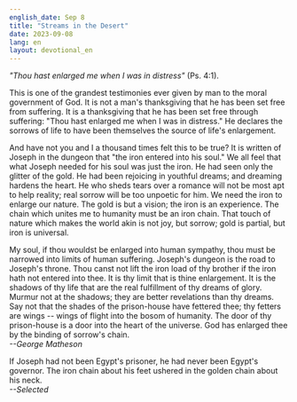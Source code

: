 ```yaml
---
english_date: Sep 8
title: "Streams in the Desert"
date: 2023-09-08
lang: en
layout: devotional_en
---
```





<p><em>"Thou hast enlarged me when I was in distress" </em>(Ps. 4:1).

</p>

<p>This is one of the grandest testimonies ever given by man to the moral government of God. It is not a man's thanksgiving that he has been set free from suffering. It is a thanksgiving that he has been set free through suffering: "Thou hast enlarged me when I was in distress." He declares the sorrows of life to have been themselves the source of life's enlargement.

</p>

<p>And have not you and I a thousand times felt this to be true? It is written of Joseph in the dungeon that "the iron entered into his soul." We all feel that what Joseph needed for his soul was just the iron. He had seen only the glitter of the gold. He had been rejoicing in youthful dreams; and dreaming hardens the heart. He who sheds tears over a romance will not be most apt to help reality; real sorrow will be too unpoetic for him. We need the iron to enlarge our nature. The gold is but a vision; the iron is an experience. The chain which unites me to humanity must be an iron chain. That touch of nature which makes the world akin is not joy, but sorrow; gold is partial, but iron is universal.

</p>

<p>My soul, if thou wouldst be enlarged into human sympathy, thou must be narrowed into limits of human suffering. Joseph's dungeon is the road to Joseph's throne. Thou canst not lift the iron load of thy brother if the iron hath not entered into thee. It is thy limit that is thine enlargement. It is the shadows of thy life that are the real fulfillment of thy dreams of glory. Murmur not at the shadows; they are better revelations than thy dreams. Say not that the shades of the prison-house have fettered thee; thy fetters are wings -- wings of flight into the bosom of humanity. The door of thy prison-house is a door into the heart of the universe. God has enlarged thee by the binding of sorrow's chain.<br/> <em>--George Matheson</em>

</p>

<p>If Joseph had not been Egypt's prisoner, he had never been Egypt's governor. The iron chain about his feet ushered in the golden chain about his neck.<br/> <em>--Selected</em>

</p>

<p></p>